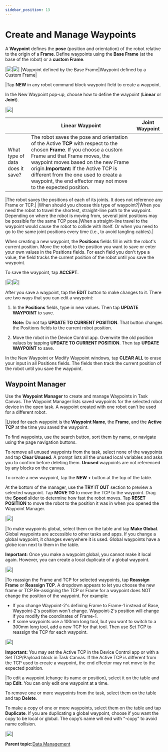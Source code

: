 ```yaml
---
sidebar_position: 13
---
```


# Create and Manage Waypoints

A **Waypoint** defines the **pose** \(position and orientation\) of the robot relative to the origin of a **Frame**. Define waypoints using the **Base Frame** \(at the base of the robot\) or a **custom Frame**.

|![](../Images/TaskCanvas/Frame-Base.png)|![](../Images/TaskCanvas/Frame-Custom.png)|
|Waypoint defined by the Base Frame|Waypoint defined by a Custom Frame|

|Tap **NEW** in any robot command block waypoint field to create a waypoint.

In the New Waypoint pop-up, choose how to define the waypoint \(**Linear** or **Joint**\).

|![](../Images/TaskCanvas/WaypointSelector.png)|

| |Linear Waypoint|Joint Waypoint|
|--|---------------|--------------|
|What type of data does it save?|The robot saves the pose and orientation of the Active **TCP** with respect to the chosen **Frame**. If you choose a custom Frame and that Frame moves, the waypoint moves based on the new Frame origin.**Important:** If the Active TCP is different from the one used to create a waypoint, the end effector may not move to the expected position.

|The robot saves the positions of each of its joints. It does not reference any Frame or TCP.|
|When should you choose this type of waypoint?|When you need the robot to travel the shortest, straight-line path to the waypoint. Depending on where the robot is moving from, several joint positions may be possible for the same TCP pose.|When a straight-line travel to the waypoint would cause the robot to collide with itself. Or when you need to go to the same joint positions every time \(i.e., to avoid tangling cables\).|

When creating a new waypoint, the **Positions** fields fill in with the robot's current position. Move the robot to the position you want to save or enter your own values in the Positions fields. For each field you don't type a value, the field tracks the current position of the robot until you save the waypoint.

To save the waypoint, tap **ACCEPT**.

|![](../Images/TaskCanvas/WaypointManager-NewWaypoint.png)|![](../Images/TaskCanvas/WaypointManager-ModifyWaypoint.png)|

After you save a waypoint, tap the **EDIT** button to make changes to it. There are two ways that you can edit a waypoint:

1.  In the **Positions** fields, type in new values. Then tap **UPDATE WAYPOINT** to save.

    **Note:** Do not tap **UPDATE TO CURRENT POSITION**. That button changes the Positions fields to the current robot position.

2.  Move the robot in the Device Control app. Overwrite the old position values by tapping **UPDATE TO CURRENT POSITION**. Then tap **UPDATE WAYPOINT** to save.

In the New Waypoint or Modify Waypoint windows, tap **CLEAR ALL** to erase your input in all Positions fields. The fields then track the current position of the robot until you save the waypoint.

## Waypoint Manager

Use the **Waypoint Manager** to create and manage Waypoints in Task Canvas. The Waypoint Manager lists saved waypoints for the selected robot device in the open task. A waypoint created with one robot can't be used for a different robot.

|Listed for each waypoint is the **Waypoint Name**, the **Frame**, and the **Active TCP** at the time you saved the waypoint.

 To find waypoints, use the search button, sort them by name, or navigate using the page navigation buttons.

 To remove all unused waypoints from the task, select none of the waypoints and tap **Clear Unused**. A prompt lists all the unused local variables and asks you to confirm before deleting them. **Unused** waypoints are not referenced by any blocks on the canvas.

 To create a new waypoint, tap the **NEW +** button at the top of the table.

At the bottom of the manager, use the **TRY IT OUT** section to preview a selected waypoint. Tap **MOVE TO** to move the TCP to the waypoint. Drag the **Speed** slider to determine how fast the robot moves. Tap **RESET POSITION** to move the robot to the position it was in when you opened the Waypoint Manager.

|![](../Images/TaskCanvas/WaypointManager.png)|

|To make waypoints global, select them on the table and tap **Make Global**. Global waypoints are accessible to other tasks and apps. If you change a global waypoint, it changes everywhere it is used. Global waypoints have a globe icon next to them in the table.

 **Important:** Once you make a waypoint global, you cannot make it local again. However, you can create a local duplicate of a global waypoint.

|![](../Images/TaskCanvas/WaypointManager-Select-Menu.png)|

|To reassign the Frame and TCP for selected waypoints, tap **Reassign Frame** or **Reassign TCP**. A dropdown appears to let you choose the new frame or TCP.Re-assigning the TCP or Frame for a waypoint does NOT change the position of the waypoint. For example:

-   If you change Waypoint-2's defining Frame to Frame-1 instead of Base, Waypoint-2's position won't change. Waypoint-2's position will change if you modify the coordinates of Frame-1.
-   If some waypoints use a 100mm long tool, but you want to switch to a 300mm long tool, add a new TCP for that tool. Then use Set TCP to reassign the TCP for each waypoint.

|![](../Images/TaskCanvas/FrameManager-ReassignFrame.png)|

**Important:** You may set the Active TCP in the Device Control app or with a Set TCP/Payload block in Task Canvas. If the Active TCP is different from the TCP used to create a waypoint, the end effector may not move to the expected position.

|To edit a waypoint \(change its name or position\), select it on the table and tap **Edit**. You can only edit one waypoint at a time.

 To remove one or more waypoints from the task, select them on the table and tap **Delete**.

 To make a copy of one or more waypoints, select them on the table and tap **Duplicate**. If you are duplicating a global waypoint, choose if you want the copy to be local or global. The copy’s name will end with “-copy” to avoid name collision.

|![](../Images/TaskCanvas/WaypointManager-DuplicateGlobal.png)|

**Parent topic:**[Data Management](../TaskCanvas/DataManagement.md)

